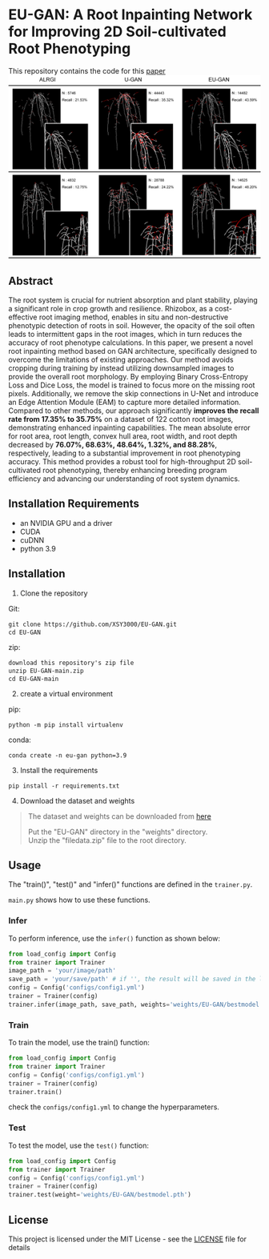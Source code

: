 # EU-GAN: A Root Inpainting Network for Improving 2D Soil-cultivated Root Phenotyping

This repository contains the code for this [paper]()  
![Fig.4](Fig.4.png "Fig.4")

## Abstract
The root system is crucial for nutrient absorption and plant stability, playing a significant role in crop growth and resilience. Rhizobox, as a cost-effective root imaging method, enables in situ and non-destructive phenotypic detection of roots in soil. However, the opacity of the soil often leads to intermittent gaps in the root images, which in turn reduces the accuracy of root phenotype calculations. In this paper, we present a novel root inpainting method based on GAN architecture, specifically designed to overcome the limitations of existing approaches. Our method avoids cropping during training by instead utilizing downsampled images to provide the overall root morphology. By employing Binary Cross-Entropy Loss and Dice Loss, the model is trained to focus more on the missing root pixels. Additionally, we remove the skip connections in U-Net and introduce an Edge Attention Module (EAM) to capture more detailed information. Compared to other methods, our approach significantly **improves the recall rate from 17.35% to 35.75%** on a dataset of 122 cotton root images, demonstrating enhanced inpainting capabilities. The mean absolute error for root area, root length, convex hull area, root width, and root depth decreased by **76.07%, 68.63%, 48.64%, 1.32%, and 88.28%**, respectively, leading to a substantial improvement in root phenotyping accuracy. This method provides a robust tool for high-throughput 2D soil-cultivated root phenotyping, thereby enhancing breeding program efficiency and advancing our understanding of root system dynamics.

## Installation Requirements
- an NVIDIA GPU and a driver
- CUDA
- cuDNN
- python 3.9

## **Installation**

1. Clone the repository  

Git:
```
git clone https://github.com/XSY3000/EU-GAN.git
cd EU-GAN
```
zip:
```
download this repository's zip file
unzip EU-GAN-main.zip
cd EU-GAN-main
```
2. create a virtual environment  

pip:
```
python -m pip install virtualenv
```
conda:
```
conda create -n eu-gan python=3.9
```
3. Install the requirements
```
pip install -r requirements.txt
```
4. Download the dataset and weights
>The dataset and weights can be downloaded from [here](https://drive.google.com/drive/folders/1H9u0tMWM6EqAU3g0LItMFJefoRmFgYN1?usp=drive_link) 
> 
>Put the "EU-GAN" directory in the "weights" directory.  
>Unzip the "filedata.zip" file to the root directory.

## Usage
The "train()", "test()" and "infer()" functions are defined in the `trainer.py`.  

`main.py` shows how to use these functions.
### **Infer**
To perform inference, use the `infer()` function as shown below:
```python
from load_config import Config
from trainer import Trainer
image_path = 'your/image/path'
save_path = 'your/save/path' # if '', the result will be saved in the log directory.
config = Config('configs/config1.yml')
trainer = Trainer(config)
trainer.infer(image_path, save_path, weights='weights/EU-GAN/bestmodel.pth')
```
### **Train**
To train the model, use the train() function:
```python
from load_config import Config
from trainer import Trainer
config = Config('configs/config1.yml')
trainer = Trainer(config)
trainer.train()
```
check the `configs/config1.yml` to change the hyperparameters.
### **Test**
To test the model, use the `test()` function:
```python
from load_config import Config
from trainer import Trainer
config = Config('configs/config1.yml')
trainer = Trainer(config)
trainer.test(weight='weights/EU-GAN/bestmodel.pth')
```

## **License**
This project is licensed under the MIT License - see the [LICENSE](LICENSE) file for details
